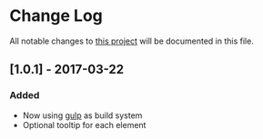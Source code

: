 # Change Log
All notable changes to [this project](https://github.com/alesmit/jquery-hortree) will be documented in this file.

## [1.0.1] - 2017-03-22
### Added
- Now using [gulp](http://gulpjs.com/) as build system
- Optional tooltip for each element